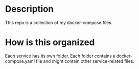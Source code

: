 # Description

This repo is a collection of my docker-compose files.

# How is this organized

Each service has its own folder. Each folder contains a docker-compose.yaml file and might contain other service-related files.


